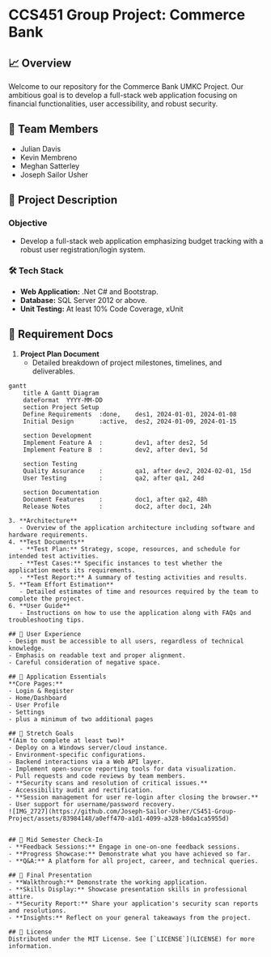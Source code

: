 # CCS451 Group Project: Commerce Bank

## 📈 Overview
Welcome to our repository for the Commerce Bank UMKC Project. Our ambitious goal is to develop a full-stack web application focusing on financial functionalities, user accessibility, and robust security.

## 👥 Team Members
- Julian Davis
- Kevin Membreno
- Meghan Satterley
- Joseph Sailor Usher

## 🌟 Project Description
### Objective
- Develop a full-stack web application emphasizing budget tracking with a robust user registration/login system.

### 🛠️ Tech Stack
- **Web Application:** .Net C# and Bootstrap.
- **Database:** SQL Server 2012 or above.
- **Unit Testing:** At least 10% Code Coverage, xUnit

## 📑 Requirement Docs
1. **Project Plan Document**
   - Detailed breakdown of project milestones, timelines, and deliverables.
```mermaid
gantt
    title A Gantt Diagram
    dateFormat  YYYY-MM-DD
    section Project Setup
    Define Requirements  :done,    des1, 2024-01-01, 2024-01-08
    Initial Design       :active,  des2, 2024-01-09, 2024-01-15

    section Development
    Implement Feature A  :         dev1, after des2, 5d
    Implement Feature B  :         dev2, after dev1, 5d

    section Testing
    Quality Assurance    :         qa1, after dev2, 2024-02-01, 15d
    User Testing         :         qa2, after qa1, 24d

    section Documentation
    Document Features    :         doc1, after qa2, 48h
    Release Notes        :         doc2, after doc1, 24h

3. **Architecture**
   - Overview of the application architecture including software and hardware requirements.
4. **Test Documents**
   - **Test Plan:** Strategy, scope, resources, and schedule for intended test activities.
   - **Test Cases:** Specific instances to test whether the application meets its requirements.
   - **Test Report:** A summary of testing activities and results.
5. **Team Effort Estimation**
   - Detailed estimates of time and resources required by the team to complete the project.
6. **User Guide**
   - Instructions on how to use the application along with FAQs and troubleshooting tips.

## 🎨 User Experience
- Design must be accessible to all users, regardless of technical knowledge.
- Emphasis on readable text and proper alignment.
- Careful consideration of negative space.

## 📃 Application Essentials
**Core Pages:**
- Login & Register
- Home/Dashboard
- User Profile
- Settings
- plus a minimum of two additional pages

## 🚀 Stretch Goals
*(Aim to complete at least two)*
- Deploy on a Windows server/cloud instance.
- Environment-specific configurations.
- Backend interactions via a Web API layer.
- Implement open-source reporting tools for data visualization.
- Pull requests and code reviews by team members.
- **Security scans and resolution of critical issues.**
- Accessibility audit and rectification.
- **Session management for user re-login after closing the browser.**
- User support for username/password recovery.
![IMG_2727](https://github.com/Joseph-Sailor-Usher/CS451-Group-Project/assets/83984148/a0eff470-a1d1-4099-a328-b8da1ca5955d)


## 📅 Mid Semester Check-In
- **Feedback Sessions:** Engage in one-on-one feedback sessions.
- **Progress Showcase:** Demonstrate what you have achieved so far.
- **Q&A:** A platform for all project, career, and technical queries.

## 🎤 Final Presentation
- **Walkthrough:** Demonstrate the working application.
- **Skills Display:** Showcase presentation skills in professional attire.
- **Security Report:** Share your application's security scan reports and resolutions.
- **Insights:** Reflect on your general takeaways from the project.

## 📜 License
Distributed under the MIT License. See [`LICENSE`](LICENSE) for more information.
